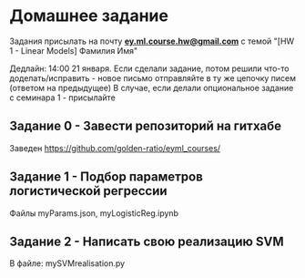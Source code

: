 # Домашнее задание

Задания присылать на почту **ey.ml.course.hw@gmail.com** с темой "[HW 1 - Linear Models] Фамилия Имя"


Дедлайн: 14:00 21 января.
Если сделали задание, потом решили что-то доделать/исправить - новое письмо отправляйте в ту же цепочку писем (ответом на предыдущее)
В случае, если делали опциональное задание с семинара 1 - присылайте 

## Задание 0 - Завести репозиторий на гитхабе
Заведен https://github.com/golden-ratio/eyml_courses/

## Задание 1 - Подбор параметров логистической регрессии

Файлы myParams.json, myLogisticReg.ipynb


## Задание 2 - Написать свою реализацию SVM

В файле: mySVMrealisation.py